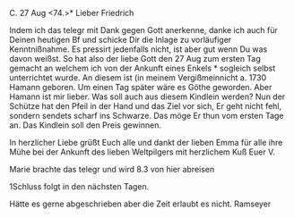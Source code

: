  C. 27 Aug <74.>*
Lieber Friedrich

Indem ich das telegr mit Dank gegen Gott anerkenne, danke ich auch für Deinen heutigen Bf und schicke Dir die Inlage zu vorläufiger Kenntnißnahme. Es pressirt jedenfalls nicht, ist aber gut wenn Du was davon weißst. 
So hat also der liebe Gott den 27 Aug zum ersten Tag gemacht an welchem ich von der Ankunft eines Enkels <Julie>* sogleich selbst unterrichtet wurde. An diesem ist (in meinem Vergißmeinnicht a. 1730 Hamann geboren. Um einen Tag später wäre es Göthe geworden. Aber Hamann ist mir lieber. Was soll auch aus diesem Kindlein werden? Nun der Schütze hat den Pfeil in der Hand und das Ziel vor sich, Er geht nicht fehl, sondern sendets scharf ins Schwarze. Das möge Er thun vom ersten Tage an. Das Kindlein soll den Preis gewinnen.

In herzlicher Liebe grüßt Euch alle und dankt der lieben Emma für alle ihre Mühe bei der Ankunft des lieben Weltpilgers mit herzlichem Kuß  Euer V.

Marie brachte das telegr und wird 8.3 von hier abreisen



1Schluss folgt in den nächsten Tagen.

Hätte es gerne abgeschrieben aber die Zeit erlaubt es nicht. 
 Ramseyer
